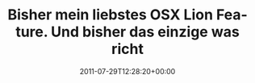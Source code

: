 ---
retweeted: false
source: <a href="http://itunes.apple.com/us/app/twitter/id409789998?mt=12" rel="nofollow">Twitter
  for Mac</a>
entities:
  hashtags: []
  symbols: []
  user_mentions: []
  urls:
  - url: http://t.co/QZo9Jeq
    expanded_url: http://twitpic.com/5xn8ca
    display_url: twitpic.com/5xn8ca
    indices:
    - '88'
    - '107'
display_text_range:
- '0'
- '107'
favorite_count: '0'
id_str: '96919988216147968'
truncated: false
retweet_count: '0'
id: '96919988216147968'
possibly_sensitive: false
created_at: Fri Jul 29 12:28:20 +0000 2011
favorited: false
full_text: |-
  Bisher mein liebstes OSX Lion Feature.
  Und bisher das einzige was richtig funktioniert…
lang: de
quote_url: http://twitpic.com/5xn8ca
tags:
- pesos/twitter
date: '2011-07-29T12:28:20+00:00'
src: https://twitter.com/bascht/status/96919988216147968
original_url: https://twitter.com/bascht/status/96919988216147968
type: twitter_tweet
text: |-
  Bisher mein liebstes OSX Lion Feature.
  Und bisher das einzige was richtig funktioniert…
title: |-
  Bisher mein liebstes OSX Lion Feature.
  Und bisher das einzige was richt

---